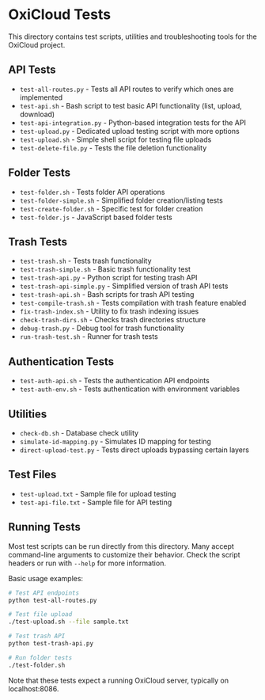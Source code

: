 # OxiCloud Tests

This directory contains test scripts, utilities and troubleshooting tools for the OxiCloud project.

## API Tests

* `test-all-routes.py` - Tests all API routes to verify which ones are implemented
* `test-api.sh` - Bash script to test basic API functionality (list, upload, download)
* `test-api-integration.py` - Python-based integration tests for the API
* `test-upload.py` - Dedicated upload testing script with more options
* `test-upload.sh` - Simple shell script for testing file uploads
* `test-delete-file.py` - Tests the file deletion functionality

## Folder Tests

* `test-folder.sh` - Tests folder API operations
* `test-folder-simple.sh` - Simplified folder creation/listing tests
* `test-create-folder.sh` - Specific test for folder creation
* `test-folder.js` - JavaScript based folder tests

## Trash Tests

* `test-trash.sh` - Tests trash functionality
* `test-trash-simple.sh` - Basic trash functionality test
* `test-trash-api.py` - Python script for testing trash API
* `test-trash-api-simple.py` - Simplified version of trash API tests
* `test-trash-api.sh` - Bash scripts for trash API testing
* `test-compile-trash.sh` - Tests compilation with trash feature enabled
* `fix-trash-index.sh` - Utility to fix trash indexing issues
* `check-trash-dirs.sh` - Checks trash directories structure
* `debug-trash.py` - Debug tool for trash functionality
* `run-trash-test.sh` - Runner for trash tests

## Authentication Tests

* `test-auth-api.sh` - Tests the authentication API endpoints
* `test-auth-env.sh` - Tests authentication with environment variables

## Utilities

* `check-db.sh` - Database check utility
* `simulate-id-mapping.py` - Simulates ID mapping for testing
* `direct-upload-test.py` - Tests direct uploads bypassing certain layers

## Test Files

* `test-upload.txt` - Sample file for upload testing
* `test-api-file.txt` - Sample file for API testing

## Running Tests

Most test scripts can be run directly from this directory. Many accept command-line arguments
to customize their behavior. Check the script headers or run with `--help` for more information.

Basic usage examples:

```bash
# Test API endpoints
python test-all-routes.py

# Test file upload
./test-upload.sh --file sample.txt

# Test trash API
python test-trash-api.py

# Run folder tests
./test-folder.sh
```

Note that these tests expect a running OxiCloud server, typically on localhost:8086.